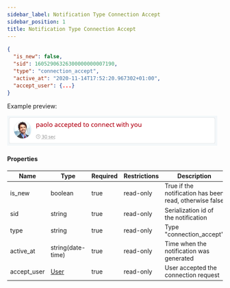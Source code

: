 ```yaml
---
sidebar_label: Notification Type Connection Accept
sidebar_position: 1
title: Notification Type Connection Accept
---
```


```json
{
  "is_new": false,
  "sid": 16052906326300000000007190,
  "type": "connection_accept",
  "active_at": "2020-11-14T17:52:20.967302+01:00",
  "accept_user": {...}
}
```

Example preview:

![Notification](/img/notification_types/accept_connection.png)

#### Properties

|Name|Type|Required|Restrictions|Description|
|---|---|---|---|---|
|is_new|boolean|true|read-only|True if the notification has been read, otherwise false|
|sid|string|true|read-only|Serialization id of the notification|
|type|string|true|read-only|Type "connection_accept"|
|active_at|string(date-time)|true|read-only|Time when the notification was generated|
|accept_user|[User](#schemauser)|true|read-only|User accepted the connection request|
